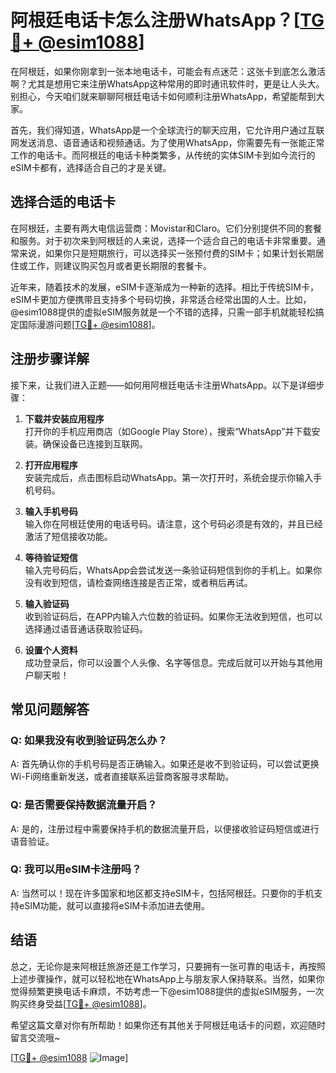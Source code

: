 # 阿根廷电话卡怎么注册WhatsApp？[[TG💪+ @esim1088](https://t.me/s/esim1088)]

在阿根廷，如果你刚拿到一张本地电话卡，可能会有点迷茫：这张卡到底怎么激活啊？尤其是想用它来注册WhatsApp这种常用的即时通讯软件时，更是让人头大。别担心，今天咱们就来聊聊阿根廷电话卡如何顺利注册WhatsApp，希望能帮到大家。

首先，我们得知道，WhatsApp是一个全球流行的聊天应用，它允许用户通过互联网发送消息、语音通话和视频通话。为了使用WhatsApp，你需要先有一张能正常工作的电话卡。而阿根廷的电话卡种类繁多，从传统的实体SIM卡到如今流行的eSIM卡都有，选择适合自己的才是关键。

## 选择合适的电话卡

在阿根廷，主要有两大电信运营商：Movistar和Claro。它们分别提供不同的套餐和服务。对于初次来到阿根廷的人来说，选择一个适合自己的电话卡非常重要。通常来说，如果你只是短期旅行，可以选择买一张预付费的SIM卡；如果计划长期居住或工作，则建议购买包月或者更长期限的套餐卡。

近年来，随着技术的发展，eSIM卡逐渐成为一种新的选择。相比于传统SIM卡，eSIM卡更加方便携带且支持多个号码切换，非常适合经常出国的人士。比如，@esim1088提供的虚拟eSIM服务就是一个不错的选择，只需一部手机就能轻松搞定国际漫游问题[[TG💪+ @esim1088](https://t.me/s/esim1088)]。

## 注册步骤详解

接下来，让我们进入正题——如何用阿根廷电话卡注册WhatsApp。以下是详细步骤：

1. **下载并安装应用程序**  
   打开你的手机应用商店（如Google Play Store），搜索“WhatsApp”并下载安装。确保设备已连接到互联网。

2. **打开应用程序**  
   安装完成后，点击图标启动WhatsApp。第一次打开时，系统会提示你输入手机号码。

3. **输入手机号码**  
   输入你在阿根廷使用的电话号码。请注意，这个号码必须是有效的，并且已经激活了短信接收功能。

4. **等待验证短信**  
   输入完号码后，WhatsApp会尝试发送一条验证码短信到你的手机上。如果你没有收到短信，请检查网络连接是否正常，或者稍后再试。

5. **输入验证码**  
   收到验证码后，在APP内输入六位数的验证码。如果你无法收到短信，也可以选择通过语音通话获取验证码。

6. **设置个人资料**  
   成功登录后，你可以设置个人头像、名字等信息。完成后就可以开始与其他用户聊天啦！

## 常见问题解答

### Q: 如果我没有收到验证码怎么办？
A: 首先确认你的手机号码是否正确输入。如果还是收不到验证码，可以尝试更换Wi-Fi网络重新发送，或者直接联系运营商客服寻求帮助。

### Q: 是否需要保持数据流量开启？
A: 是的，注册过程中需要保持手机的数据流量开启，以便接收验证码短信或进行语音验证。

### Q: 我可以用eSIM卡注册吗？
A: 当然可以！现在许多国家和地区都支持eSIM卡，包括阿根廷。只要你的手机支持eSIM功能，就可以直接将eSIM卡添加进去使用。

## 结语

总之，无论你是来阿根廷旅游还是工作学习，只要拥有一张可靠的电话卡，再按照上述步骤操作，就可以轻松地在WhatsApp上与朋友家人保持联系。当然，如果你觉得频繁更换电话卡麻烦，不妨考虑一下@esim1088提供的虚拟eSIM服务，一次购买终身受益[[TG💪+ @esim1088](https://t.me/s/esim1088)]。

希望这篇文章对你有所帮助！如果你还有其他关于阿根廷电话卡的问题，欢迎随时留言交流哦~

[[TG💪+ @esim1088](https://t.me/s/esim1088) ![Image](https://i.postimg.cc/4NQfJmqS/Snipaste-2025-05-13-00-14-12.png)]